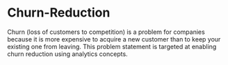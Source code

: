 # Churn-Reduction
Churn (loss of customers to competition) is a problem for companies because it is more expensive to acquire a new customer than to keep your existing one from leaving. This problem statement is targeted at enabling churn reduction using analytics concepts.
